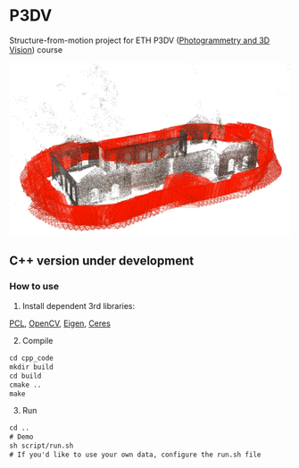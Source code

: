 # P3DV
Structure-from-motion project for ETH P3DV ([Photogrammetry and 3D Vision](https://prs.igp.ethz.ch/)) course

![alt text](assets/demo_expected.png)

## C++ version under development 

### How to use

1. Install dependent 3rd libraries: 

[PCL](https://github.com/PointCloudLibrary/pcl), [OpenCV](https://github.com/opencv/opencv), [Eigen](https://eigen.tuxfamily.org/dox/), [Ceres](https://github.com/ceres-solver/ceres-solver)


2. Compile
```
cd cpp_code
mkdir build
cd build
cmake ..
make 
```

3. Run
```
cd ..
# Demo
sh script/run.sh
# If you'd like to use your own data, configure the run.sh file
```